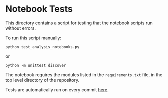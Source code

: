 # Notebook Tests

This directory contains a script for testing that the notebook scripts run without errors.

To run this script manually:
```
python test_analysis_notebooks.py
```

or

```
python -m unittest discover
```

The notebook requires the modules listed in the `requirements.txt` file, in the top level directory of the repository.

Tests are automatically run on every commit [here](TODO).
